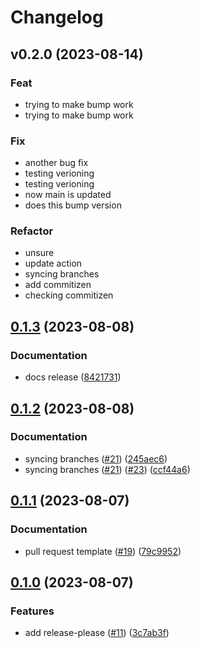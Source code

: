 # Changelog

## v0.2.0 (2023-08-14)

### Feat

- trying to make bump work
- trying to make bump work

### Fix

- another bug fix
- testing verioning
- testing verioning
- now main is updated
- does this bump version

### Refactor

- unsure
- update action
- syncing branches
- add commitizen
- checking commitizen

## [0.1.3](https://github.com/olssonks/pynv/compare/v0.1.2...v0.1.3) (2023-08-08)


### Documentation

* docs release ([8421731](https://github.com/olssonks/pynv/commit/8421731f6e2a9e7439b8d43eb4644ac58e1563b2))

## [0.1.2](https://github.com/olssonks/pynv/compare/v0.1.1...v0.1.2) (2023-08-08)


### Documentation

* syncing branches ([#21](https://github.com/olssonks/pynv/issues/21)) ([245aec6](https://github.com/olssonks/pynv/commit/245aec675a2f1a89f096e9b2d4b433dbe1209efd))
* syncing branches ([#21](https://github.com/olssonks/pynv/issues/21)) ([#23](https://github.com/olssonks/pynv/issues/23)) ([ccf44a6](https://github.com/olssonks/pynv/commit/ccf44a686158fc7dde11400488bb12d511a5249f))

## [0.1.1](https://github.com/olssonks/pynv/compare/v0.1.0...v0.1.1) (2023-08-07)


### Documentation

* pull request template ([#19](https://github.com/olssonks/pynv/issues/19)) ([79c9952](https://github.com/olssonks/pynv/commit/79c995208aa9e60b1037af5fde3c572e3e7b4593))

## [0.1.0](https://github.com/olssonks/pynv/compare/v0.0.1...v0.1.0) (2023-08-07)


### Features

* add release-please ([#11](https://github.com/olssonks/pynv/issues/11)) ([3c7ab3f](https://github.com/olssonks/pynv/commit/3c7ab3f01806b13f6a45b2fec900f73d36e2227f))
